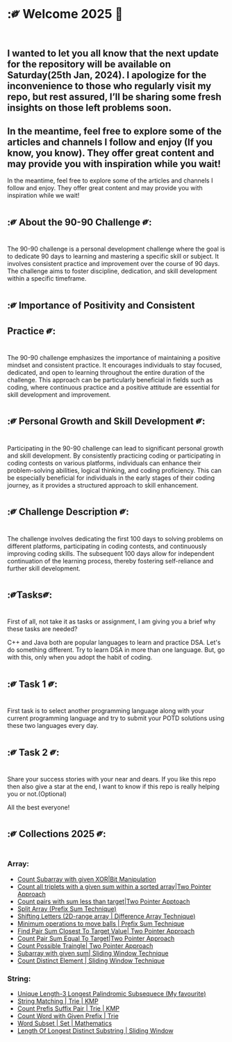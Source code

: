 # :༗ Welcome 2025 🎉

##  I wanted to let you all know that the next update for the repository will be available on Saturday(25th Jan, 2024). I apologize for the inconvenience to those who regularly visit my repo, but rest assured, I’ll be sharing some fresh insights on those left problems soon.

## In the meantime, feel free to explore some of the articles and channels I follow and enjoy (If you know, you know). They offer great content and may provide you with inspiration while you wait!

In the meantime, feel free to explore some of the articles and channels I follow and enjoy. They offer great content and may provide you with inspiration while we wait!
## :༗ About the 90-90 Challenge ༗:

The 90-90 challenge is a personal development challenge where the goal is to dedicate 90 days to learning and mastering a specific skill or subject. It involves consistent practice and improvement over the course of 90 days. The challenge aims to foster discipline, dedication, and skill development within a specific timeframe.

## :༗ Importance of Positivity and Consistent Practice ༗:

The 90-90 challenge emphasizes the importance of maintaining a positive mindset and consistent practice. It encourages individuals to stay focused, dedicated, and open to learning throughout the entire duration of the challenge. This approach can be particularly beneficial in fields such as coding, where continuous practice and a positive attitude are essential for skill development and improvement.

## :༗ Personal Growth and Skill Development ༗:

Participating in the 90-90 challenge can lead to significant personal growth and skill development. By consistently practicing coding or participating in coding contests on various platforms, individuals can enhance their problem-solving abilities, logical thinking, and coding proficiency. This can be especially beneficial for individuals in the early stages of their coding journey, as it provides a structured approach to skill enhancement.

##  :༗ Challenge Description ༗:
The challenge involves dedicating the first 100 days to solving problems on different platforms, participating in coding contests, and continuously improving coding skills. The subsequent 100 days allow for independent continuation of the learning process, thereby fostering self-reliance and further skill development.


## :༗Tasks༗:

First of all, not take it as tasks or assignment, I am giving you a brief why these tasks are needed?

C++ and Java both are popular languages to learn and practice DSA. Let's do something different. 
Try to learn DSA in more than one language. But, go with this, only when you adopt the habit of coding.


## :༗ Task 1 ༗:
First task is to select another programming language along with your current programming language and try to submit your POTD solutions using these two languages every day.  

## :༗ Task 2 ༗:  
Share your success stories with your near and dears. 
If you like this repo then also give a star at the end, I want to know if this repo is really helping you or not.(Optional)

All the best everyone! 

## :༗ Collections 2025 ༗:

### Array:
- [Count Subarray with given XOR|Bit Manipulation](https://github.com/SB2318/90-90-Challenge/tree/main/GFG/030125)
- [Count all triplets with a given sum within a sorted array|Two Pointer Approach](https://github.com/SB2318/90-90-Challenge/tree/main/GFG/040125)
- [Count pairs with sum less than target|Two Pointer Apptoach](https://github.com/SB2318/90-90-Challenge/tree/main/GFG/050125)
- [Split Array (Prefix Sum Technique)](https://github.com/SB2318/90-90-Challenge/tree/main/Leetcode/030125)
- [Shifting Letters (2D-range array | Difference Array Technique)](https://github.com/SB2318/90-90-Challenge/tree/main/Leetcode/050125)
- [Minimum operations to move balls | Prefix Sum Technique](https://github.com/SB2318/90-90-Challenge/tree/main/Leetcode/060125)
- [Find Pair Sum Closest To Target Value| Two Pointer Approach](https://github.com/SB2318/90-90-Challenge/blob/main/GFG/060125)
- [Count Pair Sum Equal To Target|Two Pointer Approach](https://github.com/SB2318/90-90-Challenge/blob/main/GFG/070125)
- [Count Possible Traingle| Two Pointer Approach](https://github.com/SB2318/90-90-Challenge/blob/main/GFG/080125)
- [Subarray with given sum| Sliding Window Technique](https://github.com/SB2318/90-90-Challenge/blob/main/GFG/090125)
- [Count Distinct Element | Sliding Window Technique](https://github.com/SB2318/90-90-Challenge/blob/main/GFG/100125)


### String:
- [Unique Length-3 Longest Palindromic Subsequece (My favourite)](https://github.com/SB2318/90-90-Challenge/tree/main/Leetcode/040125)
- [String Matching | Trie | KMP](https://github.com/SB2318/90-90-Challenge/tree/main/Leetcode/070125)
- [Count Prefis Suffix Pair | Trie | KMP](https://github.com/SB2318/90-90-Challenge/tree/main/Leetcode/080125)
- [Count Word with Given Prefix | Trie](https://github.com/SB2318/90-90-Challenge/tree/main/Leetcode/090125)
- [Word Subset | Set | Mathematics](https://github.com/SB2318/90-90-Challenge/tree/main/Leetcode/100125)
- [Length Of Longest Distinct Substring | Sliding Window](https://github.com/SB2318/90-90-Challenge/tree/main/GFG/110125)




